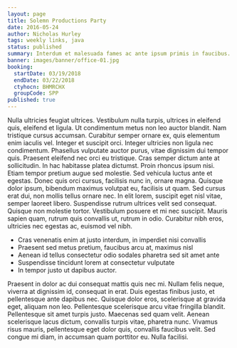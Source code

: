 ```yaml
---
layout: page
title: Solemn Productions Party
date: 2016-05-24
author: Nicholas Hurley
tags: weekly links, java
status: published
summary: Interdum et malesuada fames ac ante ipsum primis in faucibus.
banner: images/banner/office-01.jpg
booking:
  startDate: 03/19/2018
  endDate: 03/22/2018
  ctyhocn: BHMRCHX
  groupCode: SPP
published: true
---
```

Nulla ultricies feugiat ultrices. Vestibulum nulla turpis, ultrices in eleifend quis, eleifend et ligula. Ut condimentum metus non leo auctor blandit. Nam tristique cursus accumsan. Curabitur semper ornare ex, quis elementum enim iaculis vel. Integer et suscipit orci. Integer ultricies non ligula nec condimentum. Phasellus vulputate auctor purus, vitae dignissim dui tempor quis. Praesent eleifend nec orci eu tristique.
Cras semper dictum ante at sollicitudin. In hac habitasse platea dictumst. Proin rhoncus ipsum nisi. Etiam tempor pretium augue sed molestie. Sed vehicula luctus ante et egestas. Donec quis orci cursus, facilisis nunc in, ornare magna. Quisque dolor ipsum, bibendum maximus volutpat eu, facilisis ut quam. Sed cursus erat dui, non mollis tellus ornare nec. In elit lorem, suscipit eget nisl vitae, semper laoreet libero. Suspendisse rutrum ultrices velit sed consequat. Quisque non molestie tortor. Vestibulum posuere et mi nec suscipit. Mauris sapien quam, rutrum quis convallis ut, rutrum in odio. Curabitur nibh eros, ultricies nec egestas ac, euismod vel nibh.

* Cras venenatis enim at justo interdum, in imperdiet nisi convallis
* Praesent sed metus pretium, faucibus arcu at, maximus nisl
* Aenean id tellus consectetur odio sodales pharetra sed sit amet ante
* Suspendisse tincidunt lorem at consectetur vulputate
* In tempor justo ut dapibus auctor.

Praesent in dolor ac dui consequat mattis quis nec mi. Nullam felis neque, viverra at dignissim id, consequat in erat. Duis egestas finibus justo, et pellentesque ante dapibus nec. Quisque dolor eros, scelerisque at gravida eget, aliquam non leo. Pellentesque scelerisque arcu vitae fringilla blandit. Pellentesque sit amet turpis justo. Maecenas sed quam velit. Aenean scelerisque lacus dictum, convallis turpis vitae, pharetra nunc. Vivamus risus mauris, pellentesque eget dolor quis, convallis faucibus velit. Sed congue mi diam, in accumsan quam porttitor eu. Nulla facilisi.
